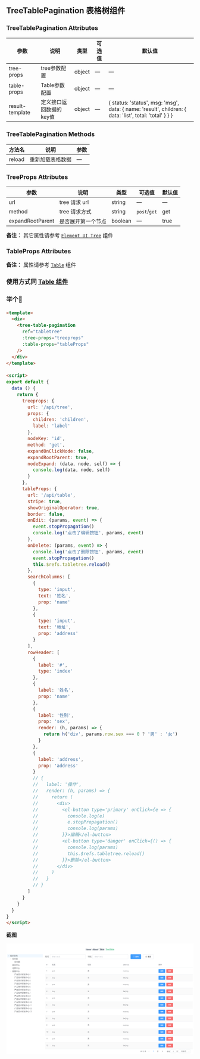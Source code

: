 ## TreeTablePagination 表格树组件


### TreeTablePagination Attributes
| 参数      | 说明          | 类型      | 可选值                           | 默认值  |
|---------- |-------------- |---------- |--------------------------------  |-------- |
| tree-props | tree参数配置 | object | — | — |
| table-props | Table参数配置 | object | — | — |
| result-template | 定义接口返回数据的key值 | object	 | — | { status: 'status', msg: 'msg', data: { name: 'result', children: { data: 'list', total: 'total' } } } |

### TreeTablePagination Methods
| 方法名 | 说明 | 参数 |
| ---- | ---- | ---- |
| reload | 重新加载表格数据 | — | — |

### TreeProps Attributes

| 参数      | 说明          | 类型      | 可选值                           | 默认值  |
|---------- |-------------- |---------- |--------------------------------  |-------- |
| url | tree 请求 url | string | — | — |
| method | tree 请求方式 | string | `post`/`get` | get |
| expandRootParent | 是否展开第一个节点| boolean | — | true |

**备注：** 其它属性请参考 [`Element UI Tree`](https://element.eleme.cn/#/zh-CN/component/tree) 组件  


### TableProps Attributes

**备注：** 属性请参考 [`Table`](../Table/README.md) 组件

### 使用方式同 [Table 组件](../Table/README.md)

### 举个🌰

```html
<template>
  <div>
    <tree-table-pagination
      ref="tabletree"
      :tree-props="treeprops"
      :table-props="tableProps"
    />
  </div>
</template>

<script>
export default {
  data () {
    return {
      treeprops: {
        url: '/api/tree',
        props: {
          children: 'children',
          label: 'label'
        },
        nodeKey: 'id',
        method: 'get',
        expandOnClickNode: false,
        expandRootParent: true,
        nodeExpand: (data, node, self) => {
          console.log(data, node, self)
        }
      },
      tableProps: {
        url: '/api/table',
        stripe: true,
        showOriginalOperator: true,
        border: false,
        onEdit: (params, event) => {
          event.stopPropagation()
          console.log('点击了编辑按钮', params, event)
        },
        onDelete: (params, event) => {
          console.log('点击了删除按钮', params, event)
          event.stopPropagation()
          this.$refs.tabletree.reload()
        },
        searchColumns: [
          {
            type: 'input',
            text: '姓名',
            prop: 'name'
          },
          {
            type: 'input',
            text: '地址',
            prop: 'address'
          }
        ],
        rowHeader: [
          {
            label: '#',
            type: 'index'
          },
          {
            label: '姓名',
            prop: 'name'
          },
          {
            label: '性别',
            prop: 'sex',
            render: (h, params) => {
              return h('div', params.row.sex === 0 ? '男' : '女')
            }
          },
          {
            label: 'address',
            prop: 'address'
          }
          // {
          //   label: '操作',
          //   render: (h, params) => {
          //     return (
          //       <div>
          //         <el-button type='primary' onClick={e => {
          //           console.log(e)
          //           e.stopPropagation()
          //           console.log(params)
          //         }}>编辑</el-button>
          //         <el-button type='danger' onClick={() => {
          //           console.log(params)
          //           this.$refs.tabletree.reload()
          //         }}>删除</el-button>
          //       </div>
          //     )
          //   }
          // }
        ]
      }
    }
  }
}
</script>

```

**截图**

![](img/snipaste-tree-table-pagination.png)
